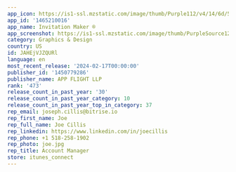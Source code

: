 ```yaml
---
app_icon: https://is1-ssl.mzstatic.com/image/thumb/Purple112/v4/14/6d/59/146d5947-3310-b23b-d1f1-7a8f085aea09/AppIcon-0-1x_U007emarketing-0-5-0-0-sRGB-85-220-0.png/1024x1024bb.png
app_id: '1465210016'
app_name: Invitation Maker ®
app_screenshot: https://is1-ssl.mzstatic.com/image/thumb/PurpleSource126/v4/50/1a/54/501a54ec-b1f6-e2df-f10a-a86e5c15374d/598e7ff0-c76b-4e0c-88e6-7523ff523046_1.jpg/1242x2208bb.png
category: Graphics & Design
country: US
id: JAHEjVJZQURl
language: en
most_recent_release: '2024-02-17T00:00:00'
publisher_id: '1450779286'
publisher_name: APP FLIGHT LLP
rank: '473'
release_count_in_past_year: '30'
release_count_in_past_year_category: 10
release_count_in_past_year_top_in_category: 37
rep_email: joseph.cillis@bitrise.io
rep_first_name: Joe
rep_full_name: Joe Cillis
rep_linkedin: https://www.linkedin.com/in/joecillis
rep_phone: +1 518-258-1902
rep_photo: joe.jpg
rep_title: Account Manager
store: itunes_connect
---
```

